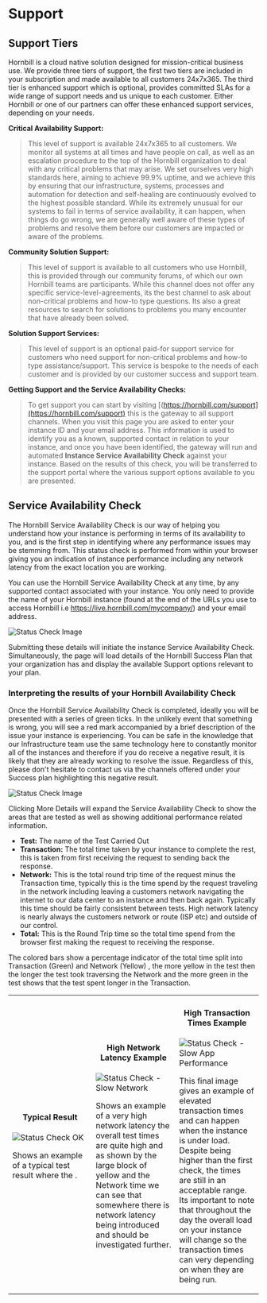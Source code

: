 # Support

## Support Tiers
Hornbill is a cloud native solution designed for mission-critical business use. We provide three tiers of support, the first two tiers are included in your subscription and made available to all customers 24x7x365. The third tier is enhanced support which is optional, provides committed SLAs for a wide range of support needs and us unique to each customer.  Either Hornbill or one of our partners can offer these enhanced support services, depending on your needs.   

__Critical Availability Support:__
> This level of support is available 24x7x365 to all customers.  We monitor all systems at all times and have people on call, as well as an escalation procedure to the top of the Hornbill organization to deal with any critical problems that may arise.  We set ourselves very high standards here, aiming to achieve 99.9% uptime, and we achieve this by ensuring that our infrastructure, systems, processes and automation for detection and self-healing are continuously evolved to the highest possible standard.  While its extremely unusual for our systems to fail in terms of service availability, it can happen, when things do go wrong, we are generally well aware of these types of problems and resolve them before our customers are impacted or aware of the problems. 

__Community Solution Support:__
> This level of support is available to all customers who use Hornbill, this is provided through our community forums, of which our own Hornbill teams are participants.  While this channel does not offer any specific service-level-agreements, its the best channel to ask about non-critical problems and how-to type questions. Its also a great resources to search for solutions to problems you many encounter that have already been solved. 

__Solution Support Services:__
> This level of support is an optional paid-for support service for customers who need support for non-critical problems and how-to type assistance/support.  This service is bespoke to the needs of each customer and is provided by our customer success and support team.

__Getting Support and the Service Availability Checks:__
> To get support you can start by visiting [(https://hornbill.com/support](https://hornbill.com/support) this is the gateway to all support channels.  When you visit this page you are asked to enter your instance ID and your email address.  This information is used to identify you as a known, supported contact in relation to your instance, and once you have been identified, the gateway will run and automated __Instance Service Availability Check__ against your instance.  Based on the results of this check, you will be transferred to the support portal where the various support options available to you are presented.


## Service Availability Check
The Hornbill Service Availability Check is our way of helping you understand how your instance is performing in terms of its availability to you, and is the first step in identifying where any performance issues may be stemming from. This status check is performed from within your browser giving you an indication of instance performance including any network latency from the exact location you are working.

You can use the Hornbill Service Availability Check at any time, by any supported contact associated with your instance. You only need to provide the name of your Hornbill instance (found at the end of the URLs you use to access Hornbill i.e https://live.hornbill.com/mycompany/) and your email address.

![Status Check Image](/_books/esp-fundamentals/in-the-cloud/images/status_check_1.png)

Submitting these details will initiate the instance Service Availability Check. Simultaneously, the page will load details of the Hornbill Success Plan that your organization has and display the available Support options relevant to your plan.

### Interpreting the results of your Hornbill Availability Check

Once the Hornbill Service Availability Check is completed, ideally you will be presented with a series of green ticks. In the unlikely event that something is wrong, you will see a red mark accompanied by a brief description of the issue your instance is experiencing. You can be safe in the knowledge that our Infrastructure team use the same technology here to constantly monitor all of the instances and therefore if you do receive a negative result, it is likely that they are already working to resolve the issue. Regardless of this, please don't hesitate to contact us via the channels offered under your Success plan highlighting this negative result.

![Status Check Image](/_books/esp-fundamentals/in-the-cloud/images/status_check_2.png)

Clicking More Details will expand the Service Availability Check to show the areas that are tested as well as showing additional performance related information.

- __Test:__ The name of the Test Carried Out
- __Transaction:__ The total time taken by your instance to complete the rest, this is taken from first receiving the request to sending back the response.
- __Network:__ This is the total round trip time of the request minus the Transaction time, typically this is the time spend by the request traveling in the network including leaving a customers network navigating the internet to our data center to an instance and then back again. Typically this time should be fairly consistent between tests. High network latency is nearly always the customers network or route (ISP etc) and outside of our control.
- __Total:__ This is the Round Trip time so the total time spend from the browser first making the request to receiving the response.

The colored bars show a percentage indicator of the total time split into Transaction (Green) and Network (Yellow) , the more yellow in the test then the longer the test took traversing the Network and the more green in the test shows that the test spent longer in the Transaction.

<table>
<tr>
    <td width="33.3%">
        <h4 style="text-align: center">Typical Result</h4>
        <img src="/_books/esp-fundamentals/in-the-cloud/images/status_check_3.png" alt="Status Check OK">
        <p>Shows an example of a typical test result where the .</p>
    </td>
    <td width="33.3%">
        <h4 style="text-align: center">High Network Latency Example</h4>
        <img src="/_books/esp-fundamentals/in-the-cloud/images/status_check_4.png" alt="Status Check - Slow Network">
        <p>Shows an example of a very high network latency the overall test times are quite high and as shown by the large block of yellow and the Network time we can see that somewhere there is network latency being introduced and should be investigated further.</p>    </td>
    <td width="33.3%">
        <h4 style="text-align: center">High Transaction Times Example</h4>
        <img src="/_books/esp-fundamentals/in-the-cloud/images/status_check_5.png" alt="Status Check - Slow App Performance">
        <p>This final image gives an example of elevated transaction times and can happen when the instance is under load. Despite being higher than the first check, the times are still in an acceptable range. Its important to note that throughout the day the overall load on your instance will change so the transaction times can very depending on when they are being run.</p>
    </td>
<tr>
</table>
